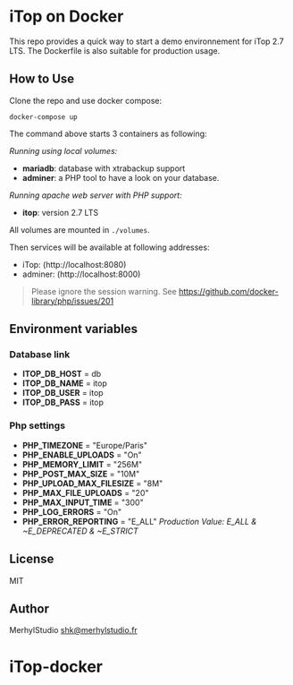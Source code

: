 # iTop on Docker

This repo provides a quick way to start a demo environnement for iTop 2.7 LTS. The Dockerfile is also suitable for production usage.

## How to Use

Clone the repo and use docker compose:

    docker-compose up

The command above starts 3 containers as following:

_Running using local volumes:_
- **mariadb**: database with xtrabackup support
- **adminer**: a PHP tool to have a look on your database.

_Running apache web server with PHP support:_
- **itop**: version 2.7 LTS

All volumes are mounted in `./volumes`.

Then services will be available at following addresses:

- iTop: (http://localhost:8080)
- adminer: (http://localhost:8000)

> Please ignore the session warning. See https://github.com/docker-library/php/issues/201

## Environment variables

### Database link

- **ITOP_DB_HOST** = db
- **ITOP_DB_NAME** = itop
- **ITOP_DB_USER** = itop
- **ITOP_DB_PASS** = itop

### Php settings

- **PHP_TIMEZONE** = "Europe/Paris"
- **PHP_ENABLE_UPLOADS** = "On"
- **PHP_MEMORY_LIMIT** = "256M"
- **PHP_POST_MAX_SIZE** = "10M"
- **PHP_UPLOAD_MAX_FILESIZE** = "8M"
- **PHP_MAX_FILE_UPLOADS** = "20"
- **PHP_MAX_INPUT_TIME** = "300"
- **PHP_LOG_ERRORS** = "On"
- **PHP_ERROR_REPORTING** = "E_ALL" _Production Value: E_ALL & ~E_DEPRECATED & ~E_STRICT_

## License

MIT

## Author

MerhylStudio <shk@merhylstudio.fr>

# iTop-docker

